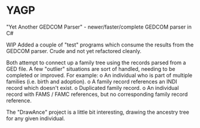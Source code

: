 # YAGP
"Yet Another GEDCOM Parser" - newer/faster/complete GEDCOM parser in C#

WIP
Added a couple of "test" programs which consume the results from the GEDCOM parser. Crude and not yet refactored cleanly.

Both attempt to connect up a family tree using the records parsed from a GED file. A few "outlier" situations are sort of handled, needing to be completed or improved. For example:
o An individual who is part of multiple families (i.e. birth and adoption).
o A family record references an INDI record which doesn't exist.
o Duplicated family record.
o An individual record with FAMS / FAMC references, but no corresponding family record reference.

The "DrawAnce" project is a little bit interesting, drawing the ancestry tree for any given individual.
